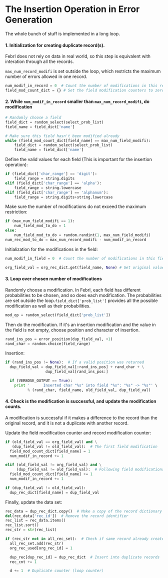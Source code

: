 # The Insertion Operation in Error Generation

The whole bunch of stuff is implemented in a long loop.

#### 1. Initialization for creating duplicate record(s). 

Febrl does not rely on data in real world, so this step is equivalent with interation through all the records.

`max_num_record_modifi` is set outside the loop, which restricts the maximum number of errors allowed in one record.

```python
num_modif_in_record = 0  # Count the number of modifications in this record
field_mod_count_dict = {} # Set the field modification counters to zero for all fields
```
#### 2. While `num_modif_in_record` smaller than `max_num_record_modifi`, do modification
```python
# Randomly choose a field
field_dict = random_select(select_prob_list)
field_name = field_dict['name']

# Make sure this field hasn't been modified already
while (field_mod_count_dict[field_name] == max_num_field_modifi):
    field_dict = random_select(select_prob_list)
    field_name = field_dict['name']
```
Define the valid values for each field (This is important for the insertion operation):
```python
if (field_dict['char_range'] == 'digit'):
    field_range = string.digits
elif (field_dict['char_range'] == 'alpha'):
    field_range = string.lowercase
elif (field_dict['char_range'] == 'alphanum'):
    field_range = string.digits+string.lowercase
```
Make sure the number of modifications do not exceed the maximum restriction:
```python
if (max_num_field_modifi == 1):
    num_field_mod_to_do = 1
else:
    num_field_mod_to_do = random.randint(1, max_num_field_modifi)
num_rec_mod_to_do = max_num_record_modifi - num_modif_in_record
```
Initialization for the modifications in the field:
```python
num_modif_in_field = 0  # Count the number of modifications in this field

org_field_val = org_rec_dict.get(field_name, None) # Get original value
```
#### 3. Loop over chosen number of modifications
Randomly choose a modification. In Febrl, each field has different probabilities to be chosen, and so does each modification.
The probabilities are set outside the loop.`field_dict['prob_list']` provides all the possible modification 
as well as their probabilities.
```python
mod_op = random_select(field_dict['prob_list'])
```
Then do the modification. If it's an insertion modification and the value in the field is not empty,
choose position and character of insertion.
```python
rand_ins_pos = error_position(dup_field_val, +1)
rand_char = random.choice(field_range)
```
Insertion:
```python
if (rand_ins_pos != None):  # If a valid position was returned
  dup_field_val = dup_field_val[:rand_ins_pos] + rand_char + \
                  dup_field_val[rand_ins_pos:]

  if (VERBOSE_OUTPUT == True):
    print '      Inserted char "%s" into field "%s": "%s" -> "%s"' \
          % (rand_char, field_name, old_field_val, dup_field_val)
```
#### 4. Check is the modification is successful, and update the modification counts.
A modification is successful if it makes a difference to the record than the original record, and it is not a duplicate with 
another record.

Update the field modification counter and record modification counter:
```python
if (old_field_val == org_field_val) and \
   (dup_field_val != old_field_val):  # The first field modification
  field_mod_count_dict[field_name] = 1
  num_modif_in_record += 1

elif (old_field_val != org_field_val) and \
     (dup_field_val != old_field_val):  # Following field modifications
  field_mod_count_dict[field_name] += 1
  num_modif_in_record += 1

if (dup_field_val != old_field_val):
  dup_rec_dict[field_name] = dup_field_val
```
Finally, update the data set:
```python
rec_data = dup_rec_dict.copy()  # Make a copy of the record dictionary
del(rec_data['rec_id'])  # Remove the record identifier
rec_list = rec_data.items()
rec_list.sort()
rec_str = str(rec_list)

if (rec_str not in all_rec_set):  # Check if same record already created
  all_rec_set.add(rec_str)
  org_rec_used[org_rec_id] = 1

  dup_rec[dup_rec_id] = dup_rec_dict  # Insert into duplicate records
  rec_cnt += 1

  d += 1  # Duplicate counter (loop counter)
```
